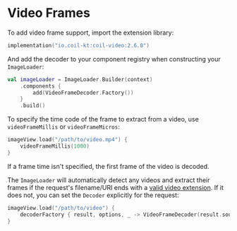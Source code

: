 # Video Frames

To add video frame support, import the extension library:

```kotlin
implementation("io.coil-kt:coil-video:2.6.0")
```

And add the decoder to your component registry when constructing your `ImageLoader`:

```kotlin
val imageLoader = ImageLoader.Builder(context)
    .components {
        add(VideoFrameDecoder.Factory())
    }
    .build()
```

To specify the time code of the frame to extract from a video, use `videoFrameMillis` or `videoFrameMicros`:

```kotlin
imageView.load("/path/to/video.mp4") {
    videoFrameMillis(1000)
}
```

If a frame time isn't specified, the first frame of the video is decoded.

The `ImageLoader` will automatically detect any videos and extract their frames if the request's filename/URI ends with a [valid video extension](https://developer.android.com/guide/topics/media/media-formats#video-formats). If it does not, you can set the `Decoder` explicitly for the request:

```kotlin
imageView.load("/path/to/video") {
    decoderFactory { result, options, _ -> VideoFrameDecoder(result.source, options) }
}
```
